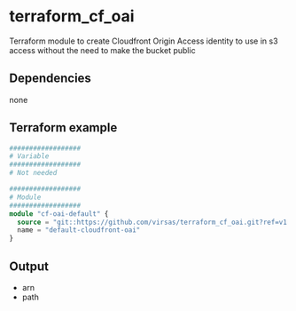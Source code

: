 # terraform_cf_oai

Terraform module to create Cloudfront Origin Access identity to use in s3 access without the need to make the bucket public

## Dependencies

none

## Terraform example

``` terraform
##################
# Variable
##################
# Not needed

##################
# Module
##################
module "cf-oai-default" {
  source = "git::https://github.com/virsas/terraform_cf_oai.git?ref=v1.0.0"
  name = "default-cloudfront-oai"
}
```

## Output

- arn
- path